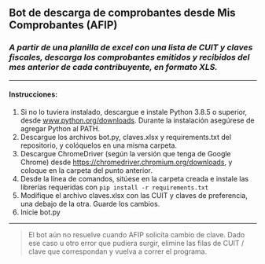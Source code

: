 ## Bot de descarga de comprobantes desde Mis Comprobantes (AFIP)
### *A partir de una planilla de excel con una lista de CUIT y claves fiscales, descarga los comprobantes emitidos y recibidos del mes anterior de cada contribuyente, en formato XLS.*
---
#### Instrucciones:
1. Si no lo tuviera instalado, descargue e instale Python 3.8.5 o superior, desde www.python.org/downloads. Durante la instalación asegúrese de agregar Python al PATH.
2. Descargue los archivos bot.py, claves.xlsx y requirements.txt del repositorio, y colóquelos en una misma carpeta.
3. Descargue ChromeDriver (según la versión que tenga de Google Chrome) desde https://chromedriver.chromium.org/downloads, y coloque en la carpeta del punto anterior.
4. Desde la línea de comandos, sitúese en la carpeta creada e instale las librerías requeridas con `pip install -r requirements.txt`
5. Modifique el archivo claves.xlsx con las CUIT y claves de preferencia, una debajo de la otra. Guarde los cambios.
6. Inicie bot.py
---

> El bot aún no resuelve cuando AFIP solicita cambio de clave.
> Dado ese caso u otro error que pudiera surgir, elimine las filas de CUIT / clave que correspondan y vuelva a correr el programa.

